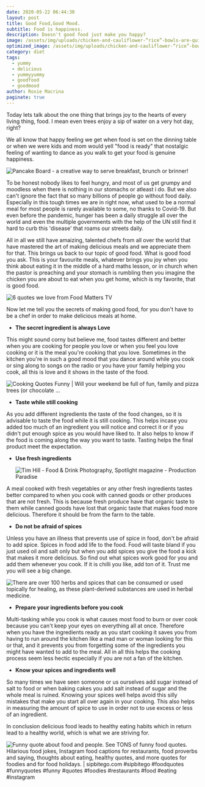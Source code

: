 ```yaml
---
date: 2020-05-22 06:44:30
layout: post
title: Good Food,Good Mood.
subtitle: Food is happiness.
description: Doesn't good food just make you happy?
image: /assets/img/uploads/chicken-and-cauliflower-“rice”-bowls-are-quick-and-perfect-for___-2-.jpg
optimized_image: /assets/img/uploads/chicken-and-cauliflower-“rice”-bowls-are-quick-and-perfect-for___-2-.jpg
category: diet
tags:
  - yummy
  - delicious
  - yummyyummy
  - goodfood
  - goodmood
author: Roxie Macrina
paginate: true
---
```

Today lets talk about the one thing that brings joy to the hearts of every living thing, food. I mean even trees enjoy a sip of water on a very hot day, right?

We all know that happy feeling we get when food is set on the dinning table or when we were kids and mom would yell "food is ready" that nostalgic feeling of wanting to dance as you walk to get your food is genuine happiness.

<!--StartFragment-->

![Pancake Board - a creative way to serve breakfast, brunch or brinner!](https://i.pinimg.com/236x/97/d2/3a/97d23aae2b2918142fef43d03bfb3711.jpg)

<!--EndFragment-->

To be honest nobody likes to feel hungry, and most of us get grumpy and moodless when there is nothing in our stomachs or atleast i do. But we also can't ignore the fact that so many billions of people go without food daily. Especially in this tough times we are in right now, what used to be a normal meal for most people is rarely available to some, no thanks to Covid-19. But even before the pandemic, hunger has been a daily struggle all over the world and even the multiple governments with the help of the UN still find it hard to curb this 'disease' that roams our streets daily.

All in all we still have amaizing, talented chefs from all over the world that have mastered the art of making delicious meals and we appreciate them for that. This brings us back to our topic of good food. What is good food you ask. This is your favourite meals, whatever brings you joy when you think about eating it in the middle of a hard maths lesson, or in church when the pastor is preaching and your stomach is rumbling then you imagine the chicken you are about to eat when you get home, which is my favorite, that is good food.

<!--StartFragment-->

![6 quotes we love from Food Matters TV](https://i.pinimg.com/236x/07/20/d4/0720d4557697e7527e409e3704624975.jpg)

<!--EndFragment-->

Now let me tell you the secrets of making good food, for you don't have to be a chef in order to make delicious meals at home.

* **The secret ingredient is always Love**

This might sound corny but believe me, food tastes different and better when you are cooking for people you love or when you feel you love cooking or it is the meal you're cooking that you love. Sometimes in the kitchen you're in such a good mood that you dance around while you cook or sing along to songs on the radio or you have your family helping you cook, all this is love and it shows in the taste of the food.

<!--StartFragment-->

![Cooking Quotes Funny | Will your weekend be full of fun, family and pizza trees (or chocolate ...](https://i.pinimg.com/236x/a5/43/22/a54322a5aafcb945a161312108b031c3.jpg)

<!--EndFragment-->

* **Taste while still cooking**

As you add different ingredients the taste of the food changes, so it is advisable to taste the food while it is still cooking. This helps incase you added too much of an ingredient you will notice and correct it or if you didn't put enough spice as you would have liked to. It also helps to know if the food is coming along the way you want to taste. Tasting helps the final product meet the expectation.

* **Use fresh ingredients**

  <!--StartFragment-->

  ![Tim Hill - Food & Drink Photography, Spotlight magazine - Production Paradise](https://i.pinimg.com/236x/66/4c/90/664c90156db023ac049b54fa56041975.jpg)

  <!--EndFragment-->

A meal cooked with fresh vegetables or any other fresh ingredients tastes better compared to when you cook with canned goods or other produces that are not fresh. This is because fresh produce have that organic taste to them while canned goods have lost that organic taste that makes food more delicious. Therefore it should be from the farm to the table.

* **Do not be afraid of spices**

Unless you have an illness that prevents use of spice in food, don't be afraid to add spice. Spices in food add life to the food. Food will taste bland if you just used oil and salt only but when you add spices you give the food a kick that makes it more delicious. So find out what spices work good for you and add them whenever you cook. If it is chilli you like, add ton of it. Trust me you will see a big change.

<!--StartFragment-->

![There are over 100 herbs and spices that can be consumed or used topically for healing, as these plant-derived substances are used in herbal medicine.](https://i.pinimg.com/236x/cc/8c/17/cc8c1713b85bd1ca67e08c1ccfadbab4.jpg)

<!--EndFragment-->

* **Prepare your ingredients before you cook**

Multi-tasking while you cook is what causes most food to burn or over cook because you can't keep your eyes on everything all at once. Therefore when you have the ingredients ready as you start cooking it saves you from having to run around the kitchen like a mad man or woman looking for this or that, and it prevents you from forgetting some of the ingredients you might have wanted to add to the meal. All in all this helps the cooking process seem less hectic especially if you are not a fan of the kitchen. 

* **Know your spices and ingredients well**

So many times we have seen someone or us ourselves add sugar instead of salt to food or when baking cakes you add salt instead of sugar and the whole meal is ruined. Knowing your spices well helps avoid this silly mistakes that make you start all over again in your cooking. This also helps in measuring the amount of spice to use in order not to use excess or less of an ingredient.



In conclusion delicious food leads to healthy eating habits which in return lead to a healthy world, which is what we are striving for.

<!--StartFragment-->

![Funny quote about food and people. See TONS of funny food quotes. Hilarious food jokes, Instagram food captions for restaurants, food proverbs and saying, thoughts about eating, healthy quotes, and more quotes for foodies and for food holidays. | sipbitego.com #sipbitego #foodquotes #funnyquotes #funny #quotes #foodies #restaurants #food #eating #instagram](https://i.pinimg.com/236x/20/d9/17/20d917b75bb3829f4793b4864fca0ff3.jpg)

<!--EndFragment-->